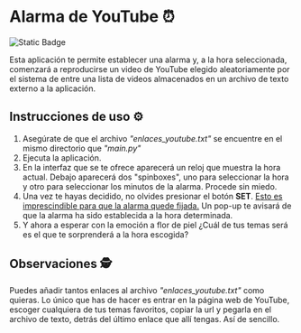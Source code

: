 # Alarma de YouTube ⏰ 

![Static Badge](https://img.shields.io/badge/python-brightgreen?style=for-the-badge&logo=python&labelColor=black)

Esta aplicación te permite establecer una alarma y, a la hora seleccionada, comenzará a reproducirse un video de YouTube elegido aleatoriamente por el sistema de entre una lista de videos almacenados en un archivo de texto externo a la aplicación. 

## Instrucciones de uso ⚙️

1. Asegúrate de que el archivo *"enlaces_youtube.txt"* se encuentre en el mismo directorio que *"main.py"*
2. Ejecuta la aplicación.
3. En la interfaz que se te ofrece aparecerá un reloj que muestra la hora actual. Debajo aparecerá dos "spinboxes", uno para seleccionar la hora y otro para seleccionar los minutos de la alarma. Procede sin miedo. 
4. Una vez te hayas decidido, no olvides presionar el botón **SET**. <u>Esto es imprescindible para que la alarma quede fijada.</u> Un pop-up te avisará de que la alarma ha sido establecida a la hora determinada. 
5. Y ahora a esperar con la emoción a flor de piel ¿Cuál de tus temas será es el que te sorprenderá a la hora escogida? 

## Observaciones 🕵️

Puedes añadir tantos enlaces al archivo *"enlaces_youtube.txt"* como quieras. Lo único que has de hacer es entrar en la página web de YouTube, escoger cualquiera de tus temas favoritos, copiar la url y pegarla en el archivo de texto, detrás del último enlace que allí tengas. Así de sencillo.
